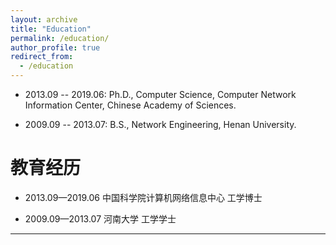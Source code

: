 ```yaml
---
layout: archive
title: "Education"
permalink: /education/
author_profile: true
redirect_from:
  - /education
---
```



* 2013.09 -- 2019.06: Ph.D., Computer Science, Computer Network Information Center, Chinese Academy of Sciences.

* 2009.09 -- 2013.07: B.S., Network Engineering, Henan University.



教育经历
======

* 2013.09—2019.06 中国科学院计算机网络信息中心 工学博士

* 2009.09—2013.07 河南大学 工学学士

---
